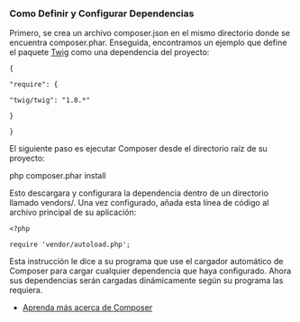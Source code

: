 ### Como Definir y Configurar Dependencias

Primero, se crea un archivo composer.json en el mismo directorio donde se encuentra composer.phar. Enseguida, encontramos un ejemplo que define el paquete [Twig](http://twig.sensiolabs.org) como una dependencia del proyecto:

`{`

`"require": {`

`"twig/twig": "1.8.*"`

`}`

`}`

El siguiente paso es ejecutar Composer desde el directorio raíz de su proyecto:

php composer.phar install

Esto descargara y configurara la dependencia dentro de un directorio llamado vendors\/. Una vez configurado, añada esta línea de código al archivo principal de su aplicación:

`<?php`

`require 'vendor/autoload.php';`

Esta instrucción le dice a su programa que use el cargador automático de Composer para cargar cualquier dependencia que haya configurado. Ahora sus dependencias serán cargadas dinámicamente según su programa las requiera.

* [Aprenda más acerca de Composer](http://getcomposer.org/doc/00-intro.md)

